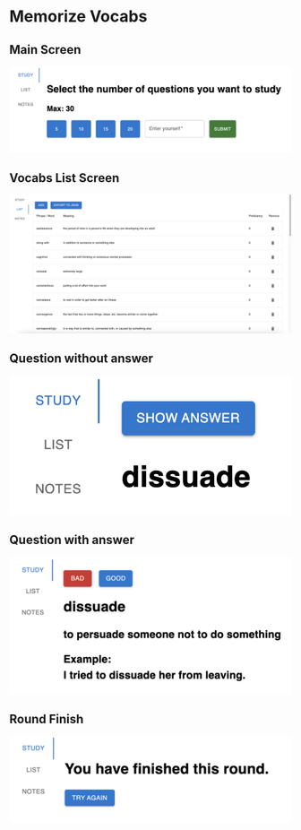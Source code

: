 # Memorize Vocabs

## Main Screen
<img src="https://github.com/benilyxdd/memorize-vocabs/blob/055c42b7766026670eddfc69ff4fb31a777d3f7b/screenshots/main_screen.png" alt="main-screen" width="600" />

## Vocabs List Screen
<img src="https://github.com/benilyxdd/memorize-vocabs/blob/055c42b7766026670eddfc69ff4fb31a777d3f7b/screenshots/list_screen.png" alt="vocabs-list-screen" width="600" />

## Question without answer
<img src="https://github.com/benilyxdd/memorize-vocabs/blob/055c42b7766026670eddfc69ff4fb31a777d3f7b/screenshots/question_without_answer.png" alt="question-without-answer" width="600" />

## Question with answer
<img src="https://github.com/benilyxdd/memorize-vocabs/blob/055c42b7766026670eddfc69ff4fb31a777d3f7b/screenshots/question_with_answer.png" alt="question-with-answer" width="600" />

## Round Finish
<img src="https://github.com/benilyxdd/memorize-vocabs/blob/055c42b7766026670eddfc69ff4fb31a777d3f7b/screenshots/round_finish.png" alt="round-finish" width="600" />
